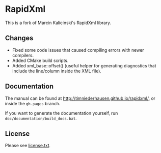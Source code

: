 # RapidXml

This is a fork of Marcin Kalicinski's RapidXml library.

## Changes

* Fixed some code issues that caused compiling errors with newer compilers.
* Added CMake build scripts.
* Added xml_base::offset() (useful helper for generating diagnostics
  that include the line/column inside the XML file).

## Documentation

The manual can be found at http://timniederhausen.github.io/rapidxml/,
or inside the `gh-pages` branch.

If you want to generate the documentation yourself, run
`doc/documentation/build_docs.bat`.

## License

Please see [license.txt](license.txt).
